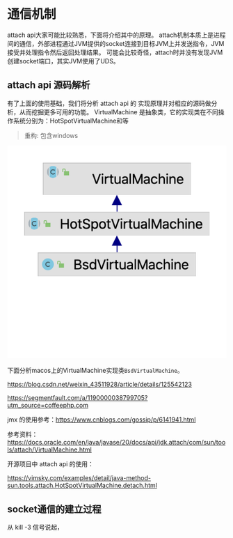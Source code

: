 # 通信机制

attach api大家可能比较熟悉，下面将介绍其中的原理。 attach机制本质上是进程间的通信，外部进程通过JVM提供的socket连接到目标JVM上并发送指令，JVM接受并处理指令然后返回处理结果。
可能会比较奇怪，attach时并没有发现JVM创建socket端口，其实JVM使用了UDS。

## attach api 源码解析

有了上面的使用基础，我们将分析 attach api 的 实现原理并对相应的源码做分析，从而挖掘更多可用的功能。
VirtualMachine 是抽象类，它的实现类在不同操作系统分别为：HotSpotVirtualMachine和等

> 重构: 包含windows

![img.png](images/VirtualMachine-Diagrams.png)

下面分析macos上的VirtualMachine实现类`BsdVirtualMachine`。




https://blog.csdn.net/weixin_43511928/article/details/125542123

https://segmentfault.com/a/1190000038799705?utm_source=coffeephp.com

jmx 的使用参考：https://www.cnblogs.com/gossip/p/6141941.html

参考资料：https://docs.oracle.com/en/java/javase/20/docs/api/jdk.attach/com/sun/tools/attach/VirtualMachine.html

开源项目中 attach api 的使用：


https://vimsky.com/examples/detail/java-method-sun.tools.attach.HotSpotVirtualMachine.detach.html

## socket通信的建立过程

从 kill -3 信号说起，


